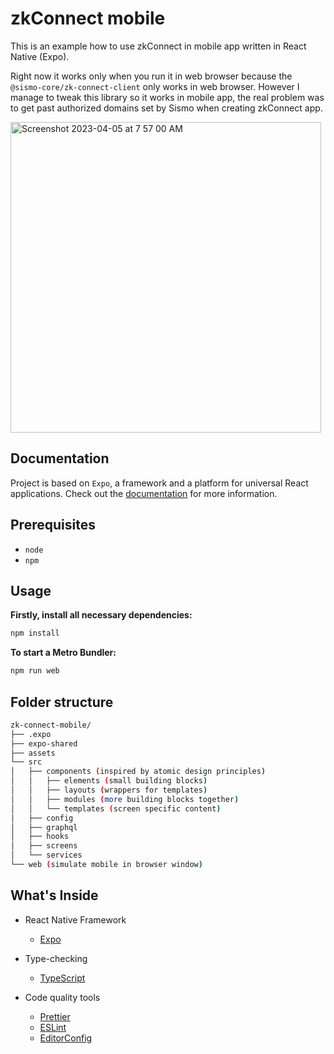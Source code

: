 # zkConnect mobile

This is an example how to use zkConnect in mobile app written in React Native (Expo).

Right now it works only when you run it in web browser because the `@sismo-core/zk-connect-client` only works in web browser. However I manage to tweak this library so it works in mobile app, the real problem was to get past authorized domains set by Sismo when creating zkConnect app.

<img width="497" alt="Screenshot 2023-04-05 at 7 57 00 AM" src="https://user-images.githubusercontent.com/66002635/229994044-92038045-ff87-4fef-8490-7cb69037342e.png">

## Documentation

Project is based on `Expo`, a framework and a platform for universal React applications. Check out the [documentation](https://docs.expo.dev/) for more information.

## Prerequisites

- `node`
- `npm`

## Usage

**Firstly, install all necessary dependencies:**

```sh
npm install
```

**To start a Metro Bundler:**

```sh
npm run web
```

## Folder structure

```bash
zk-connect-mobile/
├── .expo
├── expo-shared
├── assets
└── src
│   ├── components (inspired by atomic design principles)
│   │   ├── elements (small building blocks)
│   │   ├── layouts (wrappers for templates)
│   │   ├── modules (more building blocks together)
│   │   └── templates (screen specific content)
│   ├── config
│   ├── graphql
│   ├── hooks
│   ├── screens
│   └── services
└── web (simulate mobile in browser window)
```

## What's Inside

- React Native Framework

  - [Expo](https://expo.dev/)

- Type-checking

  - [TypeScript](https://www.typescriptlang.org/docs/home.html)

- Code quality tools

  - [Prettier](https://prettier.io/)
  - [ESLint](https://eslint.org/)
  - [EditorConfig](https://editorconfig.org/)
